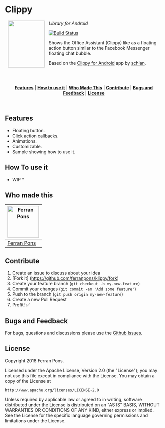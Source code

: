 Clippy
======

<img align="left" width="0" height="150px" hspace="5"/>
<img src="https://vignette.wikia.nocookie.net/joke-battles/images/c/cb/Clippy.png/revision/latest?cb=20151209031540" align="left" width="117px" height="150px"/>
<img align="left" width="0" height="150px" hspace="5"/>

*Library for Android*

[![Build Status](https://travis-ci.org/ferranpons/klippy.svg?branch=master)](https://travis-ci.org/ferranpons/klippy)

Shows the Office Assistant (Clippy) like as a floating action button similar to the Facebook Messenger floating chat bubble.

Based on the [Clippy for Android](https://github.com/schlan/Clippy) app by [schlan](https://github.com/schlan).

<br/><br/>
<p align="center">
<b><a href="#features">Features</a></b>
|
<b><a href="#how-to-use-it">How to use it</a></b>
|
<b><a href="#who-made-this">Who Made This</a></b>
|
<b><a href="#contribute">Contribute</a></b>
|
<b><a href="#bugs-and-feedback">Bugs and Feedback</a></b>
|
<b><a href="#license">License</a></b>
</p>
<br/>


Features
--------

* Floating button.
* Click action callbacks.
* Animations.
* Customizable.
* Sample showing how to use it.



How To use it
-------------

* WIP *



Who made this
--------------


| <a href="https://github.com/ferranpons"><img src="https://avatars2.githubusercontent.com/u/1225463?v=3&s=460" alt="Ferran Pons" align="left" height="100" width="100" /></a>
|---
| [Ferran Pons](https://github.com/ferranpons)


Contribute
----------

1. Create an issue to discuss about your idea
2. [Fork it] (https://github.com/ferranpons/klippy/fork)
3. Create your feature branch (`git checkout -b my-new-feature`)
4. Commit your changes (`git commit -am 'Add some feature'`)
5. Push to the branch (`git push origin my-new-feature`)
6. Create a new Pull Request
7. Profit! :white_check_mark:


Bugs and Feedback
-----------------

For bugs, questions and discussions please use the [Github Issues](https://github.com/ferranpons/klippy/issues).


License
-------

Copyright 2018 Ferran Pons.

Licensed under the Apache License, Version 2.0 (the "License");
you may not use this file except in compliance with the License.
You may obtain a copy of the License at

    http://www.apache.org/licenses/LICENSE-2.0

Unless required by applicable law or agreed to in writing, software
distributed under the License is distributed on an "AS IS" BASIS,
WITHOUT WARRANTIES OR CONDITIONS OF ANY KIND, either express or implied.
See the License for the specific language governing permissions and
limitations under the License.
